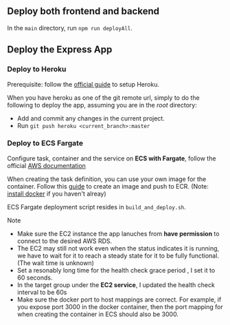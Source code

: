 ## Deploy both frontend and backend

In the `main` directory, run `npm run deployAll`.

## Deploy the Express App

### Deploy to Heroku

Prerequisite: follow the [official guide](https://devcenter.heroku.com/articles/getting-started-with-nodejs#deploy-the-app) to setup Heroku.

When you have heroku as one of the git remote url, simply to do the following to deploy the app, assuming you are in the *root* directory:

- Add and commit any changes in the current project.
- Run `git push heroku <current_branch>:master`

### Deploy to ECS Fargate

Configure task, container and the service on **ECS with Fargate**, follow the official [AWS documentation](https://docs.aws.amazon.com/AmazonECS/latest/developerguide/getting-started-fargate.html)

When creating the task definition, you can use your own image for the container. Follow this [guide](https://docs.aws.amazon.com/AmazonECS/latest/developerguide/docker-basics.html) to create an image and push to ECR. (Note: [install docker]((https://docs.docker.com/get-docker/)) if you haven't alreay)

ECS Fargate deployment script resides in `build_and_deploy.sh`.

Note

- Make sure the EC2 instance the app lanuches from **have permission** to connect to the desired AWS RDS.
- The EC2 may still not work even when the status indicates it is running, we have to wait for it to reach a steady state for it to be fully functional. (The wait time is unknown)
- Set a resonably long time for the health check grace period , I set it to 60 seconds.
- In the target group under the **EC2 service**, I updated the health check interval to be 60s
- Make sure the docker port to host mappings are correct. For example, if you expose port 3000 in the docker container, then the port mapping for when creating the container in ECS should also be 3000.
